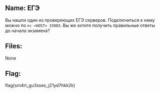 ## Name: ЕГЭ
Вы нашли один из проверяющих ЕГЭ серверов. Подключиться к нему можно по ```nc <HOST> 33003```. Вы же хотите получить правильные ответы до начала экзамена?
## Files: 
None
## Flag:
flag{sm4rt_gu3sses_j21yd7hkk2k}